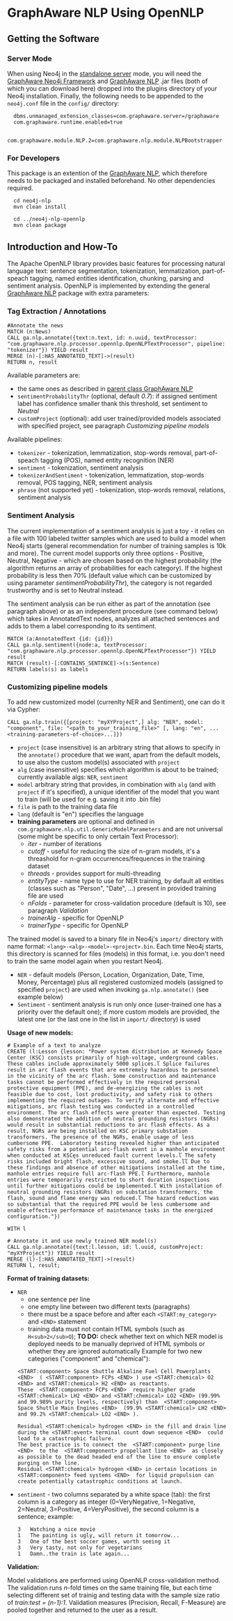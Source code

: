 GraphAware NLP Using OpenNLP
==========================================

Getting the Software
---------------------

### Server Mode
When using Neo4j in the <a href="http://docs.neo4j.org/chunked/stable/server-installation.html" target="_blank">standalone server</a> mode, you will need the <a href="https://github.com/graphaware/neo4j-framework" target="_blank">GraphAware Neo4j Framework</a> and <a href="https://github.com/graphaware/neo4j-nlp" target="_blank">GraphAware NLP</a> .jar files (both of which you can download here) dropped into the plugins directory of your Neo4j installation. Finally, the following needs to be appended to the `neo4j.conf` file in the `config/` directory:

```
  dbms.unmanaged_extension_classes=com.graphaware.server=/graphaware
  com.graphaware.runtime.enabled=true

  com.graphaware.module.NLP.2=com.graphaware.nlp.module.NLPBootstrapper
```

### For Developers
This package is an extention of the <a href="https://github.com/graphaware/neo4j-nlp" target="_blank">GraphAware NLP</a>, which therefore needs to be packaged and installed beforehand. No other dependencies required.

```
  cd neo4j-nlp
  mvn clean install

  cd ../neo4j-nlp-opennlp
  mvn clean package
```


Introduction and How-To
-------------------------

The Apache OpenNLP library provides basic features for processing natural language text: sentence segmentation, tokenization, lemmatization, part-of-speach tagging, named entities identification, chunking, parsing and sentiment analysis. OpenNLP is implemented by extending the general <a href="https://github.com/graphaware/neo4j-nlp" target="_blank">GraphAware NLP</a> package with extra parameters:

### Tag Extraction / Annotations
```
#Annotate the news
MATCH (n:News)
CALL ga.nlp.annotate({text:n.text, id: n.uuid, textProcessor: "com.graphaware.nlp.processor.opennlp.OpenNLPTextProcessor", pipeline: "tokenizer"}) YIELD result
MERGE (n)-[:HAS_ANNOTATED_TEXT]->(result)
RETURN n, result
```

Available parameters are:
  * the same ones as described in <a href="https://github.com/graphaware/neo4j-nlp" target="_blank">parent class GraphAware NLP</a>
  * `sentimentProbabilityThr` (optional, default *0.7*): if assigned sentiment label has confidence smaller thank this threshold, set sentiment to *Neutral*
  * `customProject` (optional): add user trained/provided models associated with specified project, see paragraph *Customizing pipeline models*

Available pipelines:
  * `tokenizer` - tokenization, lemmatization, stop-words removal, part-of-speach tagging (POS), named entity recognition (NER)
  * `sentiment` - tokenization, sentiment analysis
  * `tokenizerAndSentiment` - tokenization, lemmatization, stop-words removal, POS tagging, NER, sentiment analysis
  * `phrase` (not supported yet) - tokenization, stop-words removal, relations, sentiment analysis

### Sentiment Analysis
The current implementation of a sentiment analysis is just a toy - it relies on a file with 100 labeled twitter samples which are used to build a model when Neo4j starts (general recommendation for number of training samples is 10k and more). The current model supports only three options - Positive, Neutral, Negative - which are chosen based on the highest probability (the algorithm returns an array of probabilities for each category). If the highest probability is less then 70% (default value which can be customized by using parameter *sentimentProbabilityThr*), the category is not regarded trustworthy and is set to Neutral instead.

The sentiment analysis can be run either as part of the annotation (see paragraph above) or as an independent procedure (see command below) which takes in AnnotatedText nodes, analyzes all attached sentences and adds to them a label corresponding to its sentiment.

```
MATCH (a:AnnotatedText {id: {id}})
CALL ga.nlp.sentiment({node:a, textProcessor: "com.graphaware.nlp.processor.opennlp.OpenNLPTextProcessor"}) YIELD result
MATCH (result)-[:CONTAINS_SENTENCE]->(s:Sentence) 
RETURN labels(s) as labels
```

### Customizing pipeline models
To add new customized model (currenlty NER and Sentiment), one can do it via Cypher:
```
CALL ga.nlp.train({[project: "myXYProject",] alg: "NER", model: "component", file: "<path_to_your_training_file>" [, lang: "en", ...<training-parameters-of-choice>...]})
```
  * `project` (case insensitive) is an arbitrary string that allows to specify in the `annotate()` procedure that we want, apart from the default models, to use also the custom model(s) associated with `project`
  * `alg` (case insensitive) specifies which algorithm is about to be trained; currently available algs: `NER`, `sentiment`
  * `model` arbitrary string that provides, in combination with `alg` (and with `project` if it's specified), a unique identifier of the model that you want to train (will be used for e.g. saving it into .bin file)
  * `file` is path to the training data file
  * `lang` (default is "en") specifies the language
  * **training parameters** are optional and defined in `com.graphaware.nlp.util.GenericModelParameters` and are not universal (some might be specific to only certain Text Processor):
    * *iter* - number of iterations
    * *cutoff* - useful for reducing the size of n-gram models, it's a threashold for n-gram occurrences/frequences in the training dataset
    * *threads* - provides support for multi-threading
    * *entityType* - name type to use for NER training, by default all entities (classes such as "Person", "Date", ...) present in provided training file are used
    * *nFolds* - parameter for cross-validation procedure (default is 10), see paragraph *Validation*
    * *trainerAlg* - specific for OpenNLP
    * *trainerType* - specific for OpenNLP

The trained model is saved to a binary file in Neo4j's `import/` directory with name format: `<lang>-<alg>-<model>-<project>.bin`. Each time Neo4j starts, this directory is scanned for files (models) in this format, i.e. you don't need to train the same model again when you restart Neo4j.
  * `NER` - default models (Person, Location, Organization, Date, Time, Money, Percentage) plus all registered customized models (assigned to specified `project`) are used when invoking `ga.nlp.annotate()` (see example below)
  * `Sentiment` - sentiment analysis is run only once (user-trained one has a priority over the default one); if more custom models are provided, the latest one (or the last one in the list in `import/` directory) is used

**Usage of new models:**
```
# Example of a text to analyze
CREATE (l:Lesson {lesson: "Power system distribution at Kennedy Space Center (KSC) consists primarily of high-voltage, underground cables. These cables include approximately 5000 splices.ľ Splice failures result in arc flash events that are extremely hazardous to personnel in the vicinity of the arc flash. Some construction and maintenance tasks cannot be performed effectively in the required personal protective equipment (PPE), and de-energizing the cables is not feasible due to cost, lost productivity, and safety risk to others implementing the required outages. To verify alternate and effective mitigations, arc flash testing was conducted in a controlled environment. The arc flash effects were greater than expected. Testing also demonstrated the addition of neutral grounding resistors (NGRs) would result in substantial reductions to arc flash effects. As a result, NGRs are being installed on KSC primary substation transformers. The presence of the NGRs, enable usage of less cumbersome PPE.  Laboratory testing revealed higher than anticipated safety risks from a potential arc-flash event in a manhole environment when conducted at KSCęs unreduced fault current levels.ľ The safety risks included bright flash, excessive sound, and smoke.ľľ Due to these findings and absence of other mitigations installed at the time, manhole entries require full arc-flash PPE.ľ Furthermore, manhole entries were temporarily restricted to short duration inspections until further mitigations could be implemented.ľ With installation of neutral grounding resistors (NGRs) on substation transformers, the flash, sound and flame energy was reduced.ľ The hazard reduction was so substantial that the required PPE would be less cumbersome and enable effective performance of maintenance tasks in the energized configuration."})

WITH l

# Annotate it and use newly trained NER model(s)
CALL ga.nlp.annotate({text:l.lesson, id: l.uuid, customProject: "myXYProject"}) YIELD result
MERGE (l)-[:HAS_ANNOTATED_TEXT]->(result)
RETURN l, result;
```

**Format of training datasets:**
  * `NER`
    * one sentence per line
    * one empty line between two different texts (paragraphs)
    * there must be a space before and after each `<START:my_category>` and `<END>` statement
    * training data must not contain HTML symbols (such as `H<sub>2</sub>O`); **TO DO:** check whether text on which NER model is deployed needs to be manually deprived of HTML symbols or whether they are ignored automatically
    Example for two new categories ("component" and "chemical"):
    ```
    <START:component> Space Shuttle Alkaline Fuel Cell Powerplants <END>  ( <START:component> FCPs <END> ) use <START:chemical> O2 <END> and <START:chemical> H2 <END> as reactants.
    These  <START:component> FCPs <END>  require higher grade <START:chemical> LH2 <END> and <START:chemical> LO2 <END> (99.99% and 99.989% purity levels, respectively) than  <START:component> Space Shuttle Main Engines <END>  (99.9% <START:chemical> LH2 <END> and 99.2% <START:chemical> LO2 <END> ).

    Residual <START:chemical> hydrogen <END> in the fill and drain line during the <START:event> terminal count down sequence <END>  could lead to a catastrophic failure.
    The best practice is to connect the  <START:component> purge line <END>  to the  <START:component> propellant line <END>  as closely as possible to the dead headed end of the line to ensure complete purging on the line.
    Residual <START:chemical> hydrogen <END> in certain locations in <START:component> feed systems <END>  for liquid propulsion can create potentially catastrophic conditions at launch.
    ```
  * `sentiment` - two columns separated by a white space (tab): the first column is a category as integer (0=VeryNegative, 1=Negative, 2=Neutral, 3=Positive, 4=VeryPositive), the second column is a sentence; example:
    ```
    3   Watching a nice movie
    1   The painting is ugly, will return it tomorrow...
    3   One of the best soccer games, worth seeing it
    3   Very tasty, not only for vegetarians
    1   Damn..the train is late again...
    ```

**Validation:**

Model validations are performed using OpenNLP cross-validation method. The validation runs *n*-fold times on the same training file, but each time selecting different set of trainig and testing data with the sample size ratio of *train:test = (n-1):1*. Validation measures (Precision, Recall, F-Measure) are pooled together and returned to the user as a result.
